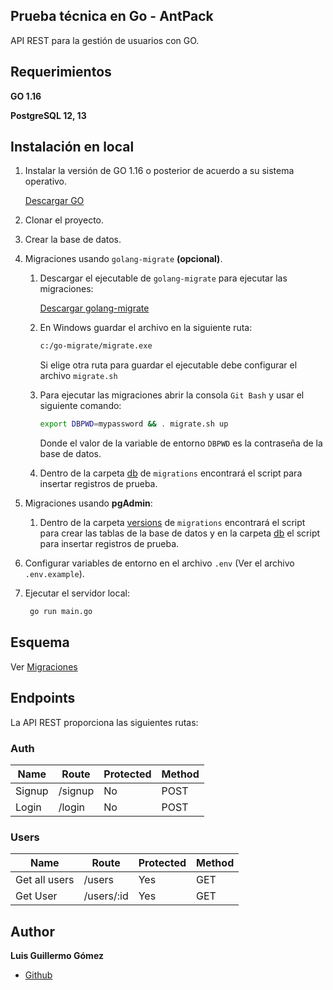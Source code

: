 ## Prueba técnica en Go - AntPack

API REST para la gestión de usuarios con GO.

## Requerimientos

**GO 1.16**

**PostgreSQL 12, 13**

## Instalación en local

1. Instalar la versión de GO 1.16 o posterior de acuerdo a su sistema operativo.

   [Descargar GO](https://golang.org/dl/)


2. Clonar el proyecto.


3. Crear la base de datos.


4. Migraciones usando `golang-migrate` **(opcional)**.

    1. Descargar el ejecutable de `golang-migrate` para ejecutar las migraciones:

       [Descargar golang-migrate](https://github.com/golang-migrate/migrate/releases)

    2. En Windows guardar el archivo en la siguiente ruta:

       ```bash
       c:/go-migrate/migrate.exe
       ```
       Si elige otra ruta para guardar el ejecutable debe configurar el archivo `migrate.sh`

    3. Para ejecutar las migraciones abrir la consola `Git Bash` y usar el siguiente comando:

       ```bash
       export DBPWD=mypassword && . migrate.sh up
       ```
       Donde el valor de la variable de entorno `DBPWD` es la contraseña de la base de datos.

    4. Dentro de la carpeta [db](./migrations/db) de `migrations` encontrará el script para insertar registros de
       prueba.


5. Migraciones usando **pgAdmin**:

    1. Dentro de la carpeta [versions](./migrations/versions) de `migrations` encontrará el script para crear las tablas
       de la base de datos y en la carpeta [db](./migrations/db) el script para insertar registros de prueba.


6. Configurar variables de entorno en el archivo `.env` (Ver el archivo `.env.example`).


7. Ejecutar el servidor local:

   ```bash
    go run main.go
   ```

## Esquema

Ver [Migraciones](./migrations)

## Endpoints

La API REST proporciona las siguientes rutas:

### Auth

| Name | Route | Protected | Method |
| ---- | ----- | --------- | ------ |
| Signup | /signup | No | POST |
| Login | /login | No | POST |

### Users

| Name | Route | Protected | Method |
| ---- | ----- | --------- | ------ |
| Get all users  | /users | Yes | GET |
| Get User  | /users/:id | Yes | GET |

## Author

**Luis Guillermo Gómez**

- [Github](https://github.com/luisgomez29)
